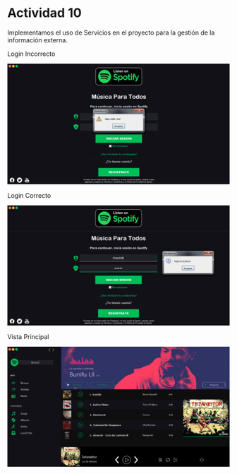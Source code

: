 # Actividad 10

Implementamos el uso de Servicios en el proyecto para la gestión de la información externa.

Login Incorrecto

![LoginIncorrecto](./loginMal.PNG)

Login Correcto

![LoginCorrecto](./loginBien.PNG)

Vista Principal

![VistaPrincipal](./vista.PNG)